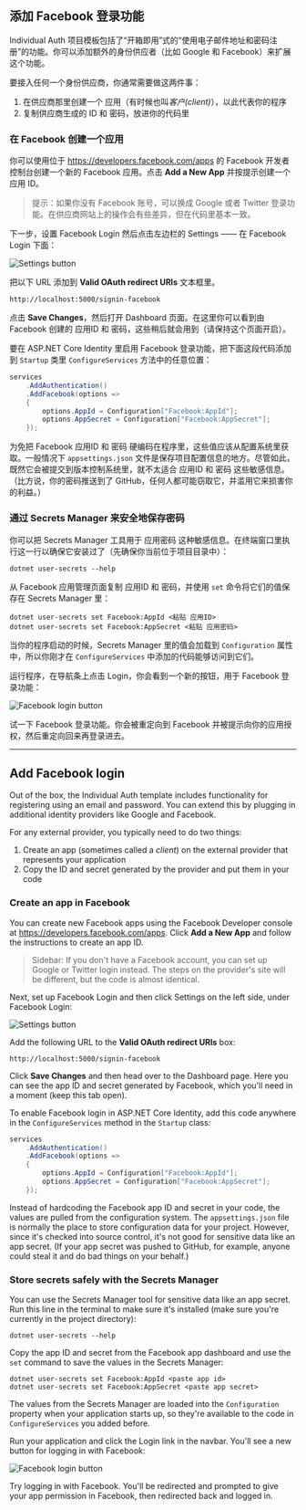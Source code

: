 ## 添加 Facebook 登录功能

Individual Auth 项目模板包括了“开箱即用”式的“使用电子邮件地址和密码注册”的功能。你可以添加额外的身份供应者（比如 Google 和 Facebook）来扩展这个功能。

要接入任何一个身份供应商，你通常需要做这两件事：

1. 在供应商那里创建一个 应用（有时候也叫*客户(client)*），以此代表你的程序
1. 复制供应商生成的 ID 和 密码，放进你的代码里

### 在 Facebook 创建一个应用

你可以使用位于 https://developers.facebook.com/apps 的 Facebook 开发者控制台创建一个新的 Facebook 应用。点击 **Add a New App** 并按提示创建一个应用 ID。

> 提示：如果你没有 Facebook 账号，可以换成 Google 或者 Twitter 登录功能。在供应商网站上的操作会有些差异，但在代码里基本一致。

下一步，设置 Facebook Login 然后点击左边栏的 Settings —— 在 Facebook Login 下面：

![Settings button](facebook-login-settings.png)

把以下 URL 添加到 **Valid OAuth redirect URIs** 文本框里。

```
http://localhost:5000/signin-facebook
```

点击 **Save Changes**，然后打开 Dashboard 页面。在这里你可以看到由 Facebook 创建的 应用ID 和 密码，这些稍后就会用到（请保持这个页面开启）。

要在 ASP.NET Core Identity 里启用 Facebook 登录功能，把下面这段代码添加到 `Startup` 类里 `ConfigureServices` 方法中的任意位置：

```csharp
services
    .AddAuthentication()
    .AddFacebook(options =>
    {
        options.AppId = Configuration["Facebook:AppId"];
        options.AppSecret = Configuration["Facebook:AppSecret"];
    });
```

为免把 Facebook 应用ID 和 密码 硬编码在程序里，这些值应该从配置系统里获取。一般情况下 `appsettings.json` 文件是保存项目配置信息的地方。尽管如此，既然它会被提交到版本控制系统里，就不太适合 应用ID 和 密码 这些敏感信息。（比方说，你的密码推送到了 GitHub，任何人都可能窃取它，并滥用它来损害你的利益。）

### 通过 Secrets Manager 来安全地保存密码

你可以把 Secrets Manager 工具用于 应用密码 这种敏感信息。在终端窗口里执行这一行以确保它安装过了（先确保你当前位于项目目录中）：

```
dotnet user-secrets --help
```

从 Facebook 应用管理页面复制 应用ID 和 密码，并使用 `set` 命令将它们的值保存在 Secrets Manager 里：

```
dotnet user-secrets set Facebook:AppId <粘贴 应用ID>
dotnet user-secrets set Facebook:AppSecret <粘贴 应用密码>
```

当你的程序启动的时候，Secrets Manager 里的值会加载到 `Configuration` 属性中，所以你刚才在 `ConfigureServices` 中添加的代码能够访问到它们。

运行程序，在导航条上点击 Login，你会看到一个新的按钮，用于 Facebook 登录功能：

![Facebook login button](facebook-login-button.png)

试一下 Facebook 登录功能。你会被重定向到 Facebook 并被提示向你的应用授权，然后重定向回来再登录进去。

---

## Add Facebook login

Out of the box, the Individual Auth template includes functionality for registering using an email and password. You can extend this by plugging in additional identity providers like Google and Facebook.

For any external provider, you typically need to do two things:

1. Create an app (sometimes called a *client*) on the external provider that represents your application
1. Copy the ID and secret generated by the provider and put them in your code

### Create an app in Facebook

You can create new Facebook apps using the Facebook Developer console at https://developers.facebook.com/apps. Click **Add a New App** and follow the instructions to create an app ID.

> Sidebar: If you don't have a Facebook account, you can set up Google or Twitter login instead. The steps on the provider's site will be different, but the code is almost identical.

Next, set up Facebook Login and then click Settings on the left side, under Facebook Login:

![Settings button](facebook-login-settings.png)

Add the following URL to the **Valid OAuth redirect URIs** box:

```
http://localhost:5000/signin-facebook
```

Click **Save Changes** and then head over to the Dashboard page. Here you can see the app ID and secret generated by Facebook, which you'll need in a moment (keep this tab open).

To enable Facebook login in ASP.NET Core Identity, add this code anywhere in the `ConfigureServices` method in the `Startup` class:

```csharp
services
    .AddAuthentication()
    .AddFacebook(options =>
    {
        options.AppId = Configuration["Facebook:AppId"];
        options.AppSecret = Configuration["Facebook:AppSecret"];
    });
```

Instead of hardcoding the Facebook app ID and secret in your code, the values are pulled from the configuration system. The `appsettings.json` file is normally the place to store configuration data for your project. However, since it's checked into source control, it's not good for sensitive data like an app secret. (If your app secret was pushed to GitHub, for example, anyone could steal it and do bad things on your behalf.)

### Store secrets safely with the Secrets Manager

You can use the Secrets Manager tool for sensitive data like an app secret. Run this line in the terminal to make sure it's installed (make sure you're currently in the project directory):

```
dotnet user-secrets --help
```

Copy the app ID and secret from the Facebook app dashboard and use the `set` command to save the values in the Secrets Manager:

```
dotnet user-secrets set Facebook:AppId <paste app id>
dotnet user-secrets set Facebook:AppSecret <paste app secret>
```

The values from the Secrets Manager are loaded into the `Configuration` property when your application starts up, so they're available to the code in `ConfigureServices` you added before.

Run your application and click the Login link in the navbar. You'll see a new button for logging in with Facebook:

![Facebook login button](facebook-login-button.png)

Try logging in with Facebook. You'll be redirected and prompted to give your app permission in Facebook, then redirected back and logged in.
